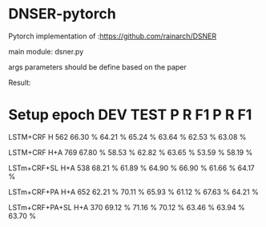 # DNSER-pytorch
Pytorch implementation of  :https://github.com/rainarch/DSNER

main module: dsner.py

args parameters should be define based on the paper

Result:

Setup		epoch	         DEV			      TEST
			           P	  R	   F1	     P	    R	 F1
==================================================================
LSTM+CRF	H	562	66.30 %	64.21 %	65.24 %	63.64 %	62.53 %	63.08 %

LSTM+CRF	H+A	769	67.80 %	58.53 %	62.82 %	63.65 %	53.59 %	58.19 %

LSTm+CRF+SL	H+A	538	68.21 %	61.89 %	64.90 %	66.90 %	61.66 %	64.17 %

LSTm+CRF+PA	H+A	652	62.21 %	70.11 %	65.93 %	61.12 %	67.63 %	64.21 %

LSTm+CRF+PA+SL	H+A	370	69.12 %	71.16 %	70.12 %	63.46 %	63.94 %	63.70 %
